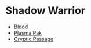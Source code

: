 # Shadow Warrior

* [Blood](./Blood)
* [Plasma Pak](./Plasma%20Pak)
* [Cryptic Passage](./Cryptic%20Passage)
